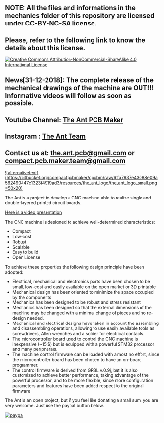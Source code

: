 ## NOTE: All the files and informations in the mechanics folder of this repository are licensed under CC-BY-NC-SA license.

## Please, refer to the following link to know the details about this license.

[![Creative Commons Attribution-NonCommercial-ShareAlike 4.0 International License](https://i.creativecommons.org/l/by-nc-sa/4.0/88x31.png)](http://creativecommons.org/licenses/by-nc-sa/4.0/)


## News[31-12-2018]: The complete release of the mechanical drawings of the machine are OUT!!! Informative videos will follow as soon as possible.

## Youtube Channel: [The Ant PCB Maker](https://www.youtube.com/channel/UCX44z-SSL7LzcB4xxgUdHHA)

## Instagram : [The Ant Team](https://www.instagram.com/the_ant_team/)

## Contact us at: the.ant.pcb@gmail.com or compact.pcb.maker.team@gmail.com

[![alternativetext](https://bitbucket.org/compactpcbmaker/cpcbm/raw/6ffa7937e43088e09a562490447c1323f4919ad3/resources/the_ant_logo/the_ant_logo_small.png =50x20)](https://www.youtube.com/channel/UCX44z-SSL7LzcB4xxgUdHHA)


The Ant is a project to develop a CNC machine able to realize single and double-layered printed circuit boards.

[Here is a video presentation](https://youtu.be/nVkbG-CYaAA)

The CNC machine is designed to achieve well-determined characteristics:

- Compact
- Low-cost
- Robust
- Scalable
- Easy to build
- Open License

To achieve these properties the following design principle have been adopted:

- Electrical, mechanical and electronics parts have been chosen to be small, low-cost and easily available on the open market or 3D printable
- Mechanical design has been oriented to minimize the space occupied by the components
- Mechanics has been designed to be robust and stress resistant
- Mechanics has been designed so that the external dimensions of the machine may be changed with a minimal change of pieces and no re-design needed.
- Mechanical and electrical designs have taken in account the assembling and disassembling operations, allowing to use easily available tools as screwdrivers, Allen wrenches and a solder for electrical contacts.
- The microcontroller board used to control the CNC machine is inexpensive (~15 $) but is equipped with a powerful STM32 processor and many peripherals.
- The machine control firmware can be loaded with almost no effort, since the microcontroller board has been chosen to have an on-board programmer.
- The control firmware is derived from GRBL v.0.9j, but it is also customized to achieve better performance, taking advantage of the powerful processor, and to be more flexible, since more configuration parameters and features have been added respect to the original firmware


The Ant is an open project, but if you feel like donating a small sum, you are very welcome. Just use the paypal button below.

[![paypal](https://bitbucket.org/compactpcbmaker/cpcbm/raw/4311b6ad335d86206ed62cc0bc5e36fd7de749bf/resources/button/pp_button_small.gif)](https://www.paypal.com/cgi-bin/webscr?cmd=_s-xclick&hosted_button_id=BTRCVPZUZYW2E)
